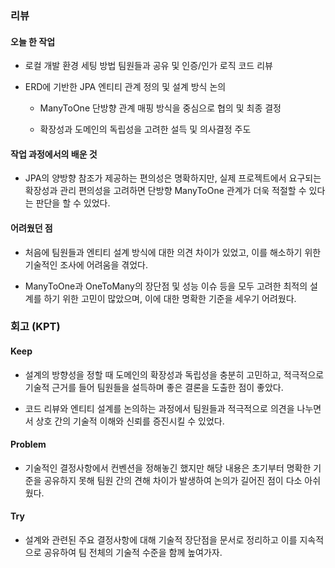 ### 리뷰

#### 오늘 한 작업

- 로컬 개발 환경 세팅 방법 팀원들과 공유 및 인증/인가 로직 코드 리뷰
    
- ERD에 기반한 JPA 엔티티 관계 정의 및 설계 방식 논의
    
    - ManyToOne 단방향 관계 매핑 방식을 중심으로 협의 및 최종 결정
        
    - 확장성과 도메인의 독립성을 고려한 설득 및 의사결정 주도
        

#### 작업 과정에서의 배운 것

- JPA의 양방향 참조가 제공하는 편의성은 명확하지만, 실제 프로젝트에서 요구되는 확장성과 관리 편의성을 고려하면 단방향 ManyToOne 관계가 더욱 적절할 수 있다는 판단을 할 수 있었다.
    

#### 어려웠던 점

- 처음에 팀원들과 엔티티 설계 방식에 대한 의견 차이가 있었고, 이를 해소하기 위한 기술적인 조사에 어려움을 겪었다.
    
- ManyToOne과 OneToMany의 장단점 및 성능 이슈 등을 모두 고려한 최적의 설계를 하기 위한 고민이 많았으며, 이에 대한 명확한 기준을 세우기 어려웠다.
    

### 회고 (KPT)

#### Keep

- 설계의 방향성을 정할 때 도메인의 확장성과 독립성을 충분히 고민하고, 적극적으로 기술적 근거를 들어 팀원들을 설득하며 좋은 결론을 도출한 점이 좋았다.
    
- 코드 리뷰와 엔티티 설계를 논의하는 과정에서 팀원들과 적극적으로 의견을 나누면서 상호 간의 기술적 이해와 신뢰를 증진시킬 수 있었다.
    

#### Problem

- 기술적인 결정사항에서 컨벤션을 정해놓긴 했지만 해당 내용은 초기부터 명확한 기준을 공유하지 못해 팀원 간의 견해 차이가 발생하여 논의가 길어진 점이 다소 아쉬웠다.

#### Try

- 설계와 관련된 주요 결정사항에 대해 기술적 장단점을 문서로 정리하고 이를 지속적으로 공유하여 팀 전체의 기술적 수준을 함께 높여가자.